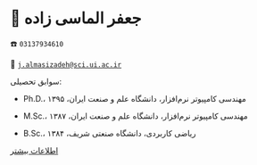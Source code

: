 # 👤  **جعفر الماسی زاده**



☎️  `03137934610`


📧  [`j.almasizadeh@sci.ui.ac.ir`](mailto:j.almasizadeh@sci.ui.ac.ir)


سوابق تحصیلی:


- Ph.D.، مهندسی کامپیوتر نرم‌افزار، دانشگاه علم و صنعت ایران، ۱۳۹۵


- M.Sc.، مهندسی کامپیوتر نرم‌افزار، دانشگاه علم و صنعت ایران، ۱۳۸۷


- B.Sc.، ریاضی کاربردی، دانشگاه صنعتی شریف، ۱۳۸۴

   
[اطلاعات بیشتر](https://sci.ui.ac.ir/j.almasizadeh)

